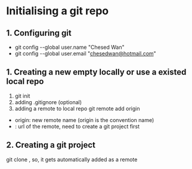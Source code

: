 # Initialising a git repo
## 1. Configuring git
  * git config --global user.name "Chesed Wan"
  * git config --global user.email "chesedwan@hotmail.com"
## 1. Creating a new empty locally or use a existed local repo
1. git init
2. adding .gitignore (optional)
3. adding a remote to local repo
git remote add origin <url>
  * origin: new remote name (origin is the convention name)
  * <url>: url of the remote, need to create a git project first
## 2. Creating a git project 
git clone <url>, so, it gets automatically added as a remote

